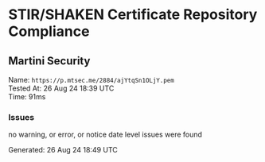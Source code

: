 # STIR/SHAKEN Certificate Repository Compliance

## Martini Security

Name: `https://p.mtsec.me/2884/ajYtqSn1OLjY.pem`\
Tested At: 26 Aug 24 18:39 UTC\
Time: 91ms

### Issues

no warning, or error, or notice date level issues were found

Generated: 26 Aug 24 18:49 UTC